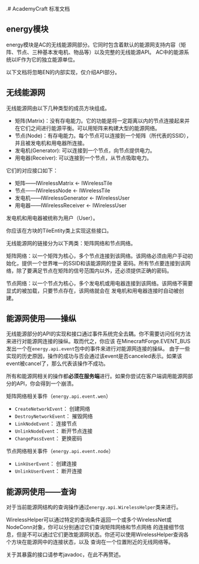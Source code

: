 .# AcademyCraft 标准文档
## energy模块

energy模块是AC的无线能源网部分。它同时包含着默认的能源网支持内容（矩阵、节点、三种基本发电机、物品等）以及完整的无线能源API。
AC中的能源系统以IF作为它的独立能源单位。

以下文档将忽略EN的内部实现，仅介绍API部分。




无线能源网
---

无线能源网由以下几种类型的成员方块组成。

* 矩阵(Matrix)：没有存电能力。它的功能是将一定距离以内的节点连接起来并在它们之间进行能源平衡。可以用矩阵来构建大型的能源网络。
* 节点(Node)：有存电能力。每个节点可以连接到一个矩阵（所代表的SSID），并且被发电机和用电器所连接。
* 发电机(Generator): 可以连接到一个节点，向节点提供电力。
* 用电器(Receiver): 可以连接到一个节点，从节点吸取电力。

它们的对应接口如下：

* 矩阵——IWirelessMatrix <- IWirelessTile
* 节点——IWirelessNode <- IWirelessTile
* 发电机——IWirelessGenerator <- IWirelessUser
* 用电器——IWirelessReceiver <- IWirelessUser

发电机和用电器被统称为用户（User）。

你应该在方块的TileEntity类上实现这些接口。

无线能源网的链接分为以下两类：矩阵网络和节点网络。

矩阵网络：以一个矩阵为核心，多个节点连接到该网络。该网络必须由用户手动初始化，提供一个世界唯一的SSID和该能源网的登录
密码。所有节点要连接到该网络，除了要满足节点在矩阵的信号范围内以外，还必须提供正确的密码。

节点网络：以一个节点为核心，多个发电机或用电器连接到该网络。该网络不需要显式的被加载，只要节点存在，该网络就会在
发电机和用电器连接时自动被创建。



能源网使用——操纵
---

无线能源部分的API的实现和接口通过事件系统完全去耦。你不需要访问任何方法来进行对能源网连接的操纵。取而代之，你应该
在MinecraftForge.EVENT_BUS发出一个在`energy.api.event`包中的事件来进行对能源网连接的操纵。
由于一些实现的历史原因，操作的成功与否会通过该event是否canceled表示。如果该event被cancel了，那么代表该操作不成功。

所有和能源网相关的操作都**必须在服务端**进行。如果你尝试在客户端调用能源网部分的API，你会得到一个崩溃。

矩阵网络相关事件（`energy.api.event.wen`）

* `CreateNetworkEvent`： 创建网络
* `DestroyNetworkEvent`： 摧毁网络
* `LinkNodeEvent`： 连接节点
* `UnlinkNodeEvent`： 断开节点连接
* `ChangePassEvent`： 更换密码

节点网络相关事件（`energy.api.event.node`）

* `LinkUserEvent`： 创建连接
* `UnlinkUserEvent`： 断开连接



能源网使用——查询
---

对于当前能源网结构的查询操作通过`energy.api.WirelessHelper`类来进行。

WirelessHelper可以通过特定的查询条件返回一个或多个WirelessNet或NodeConn对象，你可以分别通过它们查询矩阵网络和节点网络
的连接细节信息，但是不可以通过它们更改能源网状态。你还可以使用WirelessHelper查询各个方块在能源网中的连接状态，以及
查询在一个位置附近的无线网络等。

关于其暴露的接口请参考javadoc，在此不再赘述。